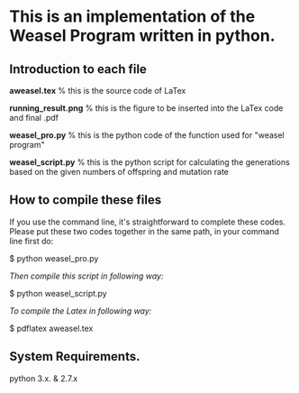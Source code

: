 
# This is an implementation of the Weasel Program written in python. #

## Introduction to each file
**aweasel.tex** % this is the source code of LaTex

**running_result.png** % this is the figure to be inserted into the LaTex code and final .pdf

**weasel_pro.py** % this is the python code of the function used for "weasel program"

**weasel_script.py** % this is the python script for calculating the generations based on the given 
numbers of offspring and mutation rate

## How to compile these files

If you use the command line, it's straightforward to complete these codes.
Please put these two codes together in the same path, in your command line first do:

$ python weasel_pro.py

_Then compile this script in following way:_

$ python weasel_script.py

_To compile the Latex in following way:_

$ pdflatex aweasel.tex


## System Requirements. ##
python 3.x. & 2.7.x
